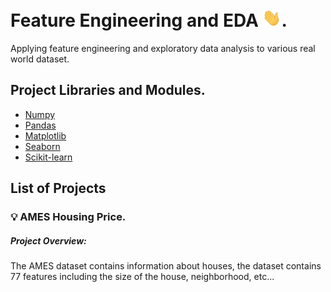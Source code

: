 # Feature Engineering and EDA <img src="https://raw.githubusercontent.com/ABSphreak/ABSphreak/master/gifs/Hi.gif" width="30px">.

Applying feature engineering and exploratory data analysis to various real world dataset.


## Project Libraries and Modules.

* [Numpy](https://numpy.org/doc/stable/index.html)
* [Pandas](https://pandas.pydata.org/)
* [Matplotlib](https://matplotlib.org/)
* [Seaborn](https://seaborn.pydata.org/)
* [Scikit-learn](https://scikit-learn.org/stable/)

## List of Projects

### 💡 AMES Housing Price.

##### Project Overview:

The AMES dataset contains information about houses, the dataset contains 77 features including the size of the house, neighborhood, etc...
